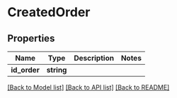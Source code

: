 # CreatedOrder

## Properties
Name | Type | Description | Notes
------------ | ------------- | ------------- | -------------
**id_order** | **string** |  | 

[[Back to Model list]](../../README.md#documentation-for-models) [[Back to API list]](../../README.md#documentation-for-api-endpoints) [[Back to README]](../../README.md)

